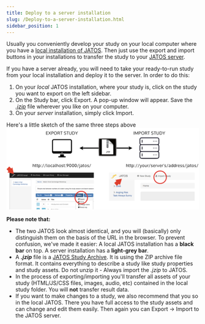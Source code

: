 ```yaml
---
title: Deploy to a server installation
slug: /Deploy-to-a-server-installation.html
sidebar_position: 1
---
```


Usually you conveniently develop your study on your local computer where you have a [local installation of JATOS](Installation.html). Then just use the export and import buttons in your installations to transfer the study to your [JATOS server](Bring-your-JATOS-online.html).

If you have a server already, you will need to take your ready-to-run study from your local installation and deploy it to the server. In order to do this:
1. On your *local* JATOS installation, where your study is, click on the study you want to export on the left sidebar. 
1. On the Study bar, click Export. A pop-up window will appear. Save the [_.jzip_](JATOS-Study-Archive.html) file wherever you like on your computer.  
1. On your *server* installation, simply click Import. 

Here's a little sketch of the same three steps above
![jzip workflow](/img/jzipWorkflow.png)


**Please note that:**

* The two JATOS look almost identical, and you will (basically) only distinguish them on the basis of the URL in the browser. To prevent confusion, we've made it easier: A local JATOS installation has a **black bar** on top. A server installation has a **light-grey bar**. 
* A **_.jzip_** file is a [JATOS Study Archive](JATOS-Study-Archive.html). It is using the ZIP archive file format. It contains everything to describe a study like study properties and study assets. Do not unzip it - Always import the *.jzip* to JATOS. 
* In the process of exporting/importing you'll transfer all assets of your study (HTML/JS/CSS files, images, audio, etc) contained in the local study folder. You will **not** transfer result data. 
* If you want to make changes to a study, we also recommend that you so in the local JATOS. There you have full access to the study assets and can change and edit them easily. Then again you can Export → Import to the JATOS server. 



